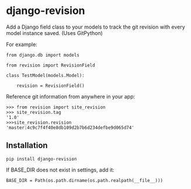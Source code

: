 # django-revision

Add a Django field class to your models to track the git revision with every model instance saved. (Uses GitPython)

For example:

    from django.db import models
    
    from revision import RevisionField
    
    class TestModel(models.Model):

        revision = RevisionField()

Reference git information from anywhere in your app:

    >>> from revision import site_revision
    >>> site_revision.tag
    '1.0'
    >>>site_revision.revision
    'master:4c9c7f4f40e8db109d2b7b6d234defbe9d065d74'
    

Installation
------------

    pip install django-revision
    
If BASE_DIR does not exist in settings, add it:

    BASE_DIR = Path(os.path.dirname(os.path.realpath(__file__)))

